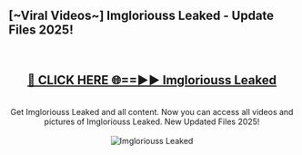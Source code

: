 <h2>[~Viral Videos~] Imgloriouss Leaked - Update Files 2025!</h2>
<br>
<div align="center">
<h2><a href="https://betterlinks.top/A2PfLJ" rel="nofollow">🔴 CLICK HERE 🌐==►► Imgloriouss Leaked</a></h2>
<br>
Get Imgloriouss Leaked and all content. Now you can access all videos and pictures of Imgloriouss Leaked. New Updated Files 2025!
<br>
<br>
<a href="https://betterlinks.top/A2PfLJ" rel="nofollow" data-target="animated-image.originalLink"><img src="https://i.ibb.co.com/WyWwxjT/player-gif2.gif" alt="Imgloriouss Leaked" style="max-width: 100%; display: inline-block;" data-target="animated-image.originalImage"></a>
</div>
<br>
